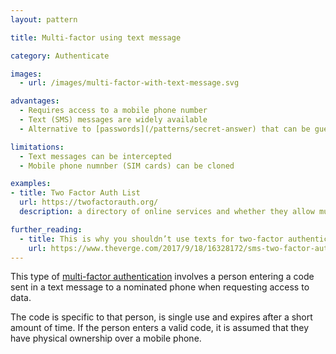```yaml
---
layout: pattern

title: Multi-factor using text message

category: Authenticate

images:
  - url: /images/multi-factor-with-text-message.svg

advantages:
  - Requires access to a mobile phone number
  - Text (SMS) messages are widely available
  - Alternative to [passwords](/patterns/secret-answer) that can be guessed or stolen.

limitations:
  - Text messages can be intercepted 
  - Mobile phone numnber (SIM cards) can be cloned

examples:
- title: Two Factor Auth List
  url: https://twofactorauth.org/
  description: a directory of online services and whether they allow multi-factor authentication

further_reading:
  - title: This is why you shouldn’t use texts for two-factor authentication
    url: https://www.theverge.com/2017/9/18/16328172/sms-two-factor-authentication-hack-password-bitcoin
---
```


This type of [multi-factor authentication](https://en.wikipedia.org/wiki/Multi-factor_authentication) involves a person entering a code sent in a text message to a nominated phone when requesting access to data.

The code is specific to that person, is single use and expires after a short amount of time. If the person enters a valid code, it is assumed that they have physical ownership over a mobile phone.
